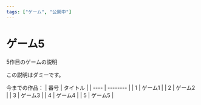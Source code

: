 ```yaml
---
tags: ["ゲーム", "公開中"]
---
```

# ゲーム5
5作目のゲームの説明

この説明はダミーです。

今までの作品：
| 番号 | タイトル |
| ---- | -------- |
|  1   | ゲーム1  |
|  2   | ゲーム2  |
|  3   | ゲーム3  |
|  4   | ゲーム4  |
|  5   | ゲーム5  |

